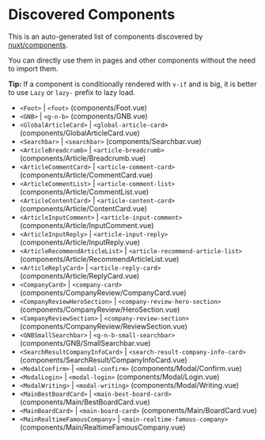 # Discovered Components

This is an auto-generated list of components discovered by [nuxt/components](https://github.com/nuxt/components).

You can directly use them in pages and other components without the need to import them.

**Tip:** If a component is conditionally rendered with `v-if` and is big, it is better to use `Lazy` or `lazy-` prefix to lazy load.

- `<Foot>` | `<foot>` (components/Foot.vue)
- `<GNB>` | `<g-n-b>` (components/GNB.vue)
- `<GlobalArticleCard>` | `<global-article-card>` (components/GlobalArticleCard.vue)
- `<Searchbar>` | `<searchbar>` (components/Searchbar.vue)
- `<ArticleBreadcrumb>` | `<article-breadcrumb>` (components/Article/Breadcrumb.vue)
- `<ArticleCommentCard>` | `<article-comment-card>` (components/Article/CommentCard.vue)
- `<ArticleCommentList>` | `<article-comment-list>` (components/Article/CommentList.vue)
- `<ArticleContentCard>` | `<article-content-card>` (components/Article/ContentCard.vue)
- `<ArticleInputComment>` | `<article-input-comment>` (components/Article/InputComment.vue)
- `<ArticleInputReply>` | `<article-input-reply>` (components/Article/InputReply.vue)
- `<ArticleRecommendArticleList>` | `<article-recommend-article-list>` (components/Article/RecommendArticleList.vue)
- `<ArticleReplyCard>` | `<article-reply-card>` (components/Article/ReplyCard.vue)
- `<CompanyCard>` | `<company-card>` (components/CompanyReview/CompanyCard.vue)
- `<CompanyReviewHeroSection>` | `<company-review-hero-section>` (components/CompanyReview/HeroSection.vue)
- `<CompanyReviewSection>` | `<company-review-section>` (components/CompanyReview/ReviewSection.vue)
- `<GNBSmallSearchbar>` | `<g-n-b-small-searchbar>` (components/GNB/SmallSearchbar.vue)
- `<SearchResultCompanyInfoCard>` | `<search-result-company-info-card>` (components/SearchResult/CompanyInfoCard.vue)
- `<ModalConfirm>` | `<modal-confirm>` (components/Modal/Confirm.vue)
- `<ModalLogin>` | `<modal-login>` (components/Modal/Login.vue)
- `<ModalWriting>` | `<modal-writing>` (components/Modal/Writing.vue)
- `<MainBestBoardCard>` | `<main-best-board-card>` (components/Main/BestBoardCard.vue)
- `<MainBoardCard>` | `<main-board-card>` (components/Main/BoardCard.vue)
- `<MainRealtimeFamousCompany>` | `<main-realtime-famous-company>` (components/Main/RealtimeFamousCompany.vue)
